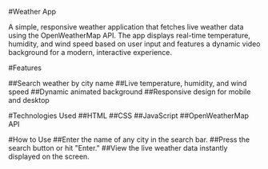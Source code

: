 #Weather App

A simple, responsive weather application that fetches live weather data using the OpenWeatherMap API.
The app displays real-time temperature, humidity, and wind speed based on user input and features a dynamic video background for a modern, interactive experience. 

#Features

##Search weather by city name
##Live temperature, humidity, and wind speed
##Dynamic animated background
##Responsive design for mobile and desktop

#Technologies Used
##HTML
##CSS
##JavaScript
##OpenWeatherMap API

#How to Use
##Enter the name of any city in the search bar.
##Press the search button or hit "Enter."
##View the live weather data instantly displayed on the screen.
